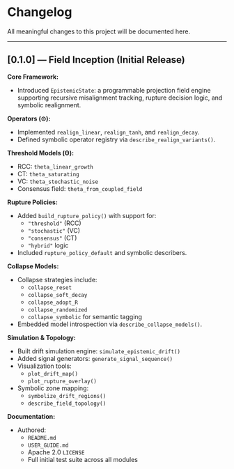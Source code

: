 # Changelog

All meaningful changes to this project will be documented here.

---

## [0.1.0] — Field Inception (Initial Release)

**Core Framework:**
- Introduced `EpistemicState`: a programmable projection field engine supporting recursive misalignment tracking, rupture decision logic, and symbolic realignment.

**Operators (⊙):**
- Implemented `realign_linear`, `realign_tanh`, and `realign_decay`.
- Defined symbolic operator registry via `describe_realign_variants()`.

**Threshold Models (Θ):**
- RCC: `theta_linear_growth`
- CT: `theta_saturating`
- VC: `theta_stochastic_noise`
- Consensus field: `theta_from_coupled_field`

**Rupture Policies:**
- Added `build_rupture_policy()` with support for:
  - `"threshold"` (RCC)
  - `"stochastic"` (VC)
  - `"consensus"` (CT)
  - `"hybrid"` logic
- Included `rupture_policy_default` and symbolic describers.

**Collapse Models:**
- Collapse strategies include:
  - `collapse_reset`
  - `collapse_soft_decay`
  - `collapse_adopt_R`
  - `collapse_randomized`
  - `collapse_symbolic` for semantic tagging
- Embedded model introspection via `describe_collapse_models()`.

**Simulation & Topology:**
- Built drift simulation engine: `simulate_epistemic_drift()`
- Added signal generators: `generate_signal_sequence()`
- Visualization tools:
  - `plot_drift_map()`
  - `plot_rupture_overlay()`
- Symbolic zone mapping:
  - `symbolize_drift_regions()`
  - `describe_field_topology()`

**Documentation:**
- Authored:
  - `README.md`
  - `USER_GUIDE.md`
  - Apache 2.0 `LICENSE`
  - Full initial test suite across all modules
